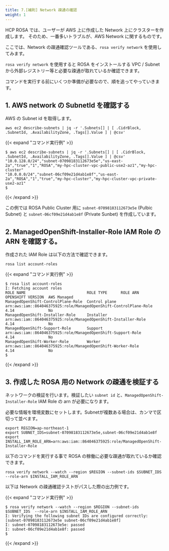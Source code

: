```yaml
---
title: 7.[補則] Network 疎通の確認
weight: 1
---
```


HCP ROSA では、ユーザーが AWS 上に作成した Network 上にクラスターを作成します。
そのため、一番多いトラブルが、AWS Network に関するものです。

ここでは、Network の疎通確認ツールである、`rosa verify network` を使用してみます。
  
`rosa verify network` を使用すると ROSA をインストールする VPC / Subnet から外部レジストリー等と必要な疎通が取れているか確認できます。

コマンドを実行する前にいくつか準備が必要なので、順を追ってやっていきます。

## 1. AWS network の SubnetId を確認する


AWS の Subnet id を取得します。

```tpl
aws ec2 describe-subnets | jq -r '.Subnets[] | [ .CidrBlock, .SubnetId, .AvailabilityZone, .Tags[].Value ] | @csv'
```

{{< expand "コマンド実行例" >}}

```tpl
$ aws ec2 describe-subnets | jq -r '.Subnets[] | [ .CidrBlock, .SubnetId, .AvailabilityZone, .Tags[].Value ] | @csv'
"10.0.128.0/24","subnet-07098183112673e5e","us-east-2a","true","1","ROSA","my-hpc-cluster-vpc-public-use2-az1","my-hpc-cluster"
"10.0.0.0/24","subnet-06cf09e21d4ab1e8f","us-east-2a","ROSA","1","true","my-hpc-cluster","my-hpc-cluster-vpc-private-use2-az1"
$
```
{{< /expand >}}

この例では ROSA Public Cluster 用に `subnet-07098183112673e5e` (Pulbic Subnet) と `subnet-06cf09e21d4ab1e8f` (Private Sunbet) を作成しています。


## 2. ManagedOpenShift-Installer-Role IAM Role の ARN を確認する。 


作成された IAM Role は以下の方法で確認できます。

```tpl
rosa list account-roles
```

{{< expand "コマンド実行例" >}}
```tpl
$ rosa list account-roles
I: Fetching account roles
ROLE NAME                           ROLE TYPE      ROLE ARN                                                           OPENSHIFT VERSION  AWS Managed
ManagedOpenShift-ControlPlane-Role  Control plane  arn:aws:iam::864046375925:role/ManagedOpenShift-ControlPlane-Role  4.14               No
ManagedOpenShift-Installer-Role     Installer      arn:aws:iam::864046375925:role/ManagedOpenShift-Installer-Role     4.14               No
ManagedOpenShift-Support-Role       Support        arn:aws:iam::864046375925:role/ManagedOpenShift-Support-Role       4.14               No
ManagedOpenShift-Worker-Role        Worker         arn:aws:iam::864046375925:role/ManagedOpenShift-Worker-Role        4.14               No
$ 
```
{{< /expand >}}


## 3. 作成した ROSA 用の Network の疎通を検証する

ネットワークの検証を行います。検証したい `subnet id` と、`ManagedOpenShift-Installer-Role` IAM Role の arn が必要になります。

必要な情報を環境変数にセットします。Subnetが複数ある場合は、カンマで区切って並べます。

```tpl
export REGION=ap-northeast-1
export SUBNET_IDS=subnet-07098183112673e5e,subnet-06cf09e21d4ab1e8f
export INSTALL_IAM_ROLE_ARN=arn:aws:iam::864046375925:role/ManagedOpenShift-Installer-Role
```

以下のコマンドを実行する事で ROSA の稼働に必要な疎通が取れているか確認できます。

```tpl
rosa verify network --watch --region $REGION --subnet-ids $SUBNET_IDS  --role-arn $INSTALL_IAM_ROLE_ARN
```

以下は Network の疎通確認テストがパスした際の出力例です。

{{< expand "コマンド実行例" >}}
```tpl
$ rosa verify network --watch --region $REGION --subnet-ids $SUBNET_IDS  --role-arn $INSTALL_IAM_ROLE_ARN
I: Verifying the following subnet IDs are configured correctly: [subnet-07098183112673e5e subnet-06cf09e21d4ab1e8f]
I: subnet-07098183112673e5e: passed
I: subnet-06cf09e21d4ab1e8f: passed
$
```
{{< /expand >}}
